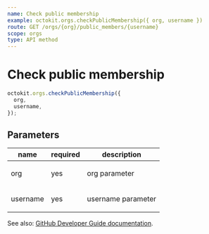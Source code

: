 ```yaml
---
name: Check public membership
example: octokit.orgs.checkPublicMembership({ org, username })
route: GET /orgs/{org}/public_members/{username}
scope: orgs
type: API method
---
```


# Check public membership

```js
octokit.orgs.checkPublicMembership({
  org,
  username,
});
```

## Parameters

<table>
  <thead>
    <tr>
      <th>name</th>
      <th>required</th>
      <th>description</th>
    </tr>
  </thead>
  <tbody>
    <tr><td>org</td><td>yes</td><td>

org parameter

</td></tr>
<tr><td>username</td><td>yes</td><td>

username parameter

</td></tr>
  </tbody>
</table>

See also: [GitHub Developer Guide documentation](https://developer.github.com/v3/orgs/members/#check-public-membership).
